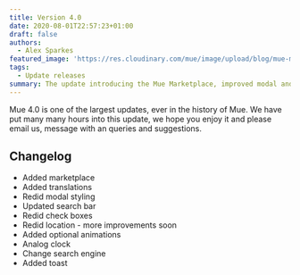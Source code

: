 ```yaml
---
title: Version 4.0
date: 2020-08-01T22:57:23+01:00
draft: false
authors:
  - Alex Sparkes
featured_image: 'https://res.cloudinary.com/mue/image/upload/blog/mue-marketplace.webp'
tags:
  - Update releases
summary: The update introducing the Mue Marketplace, improved modal and translation support for Mue.
---
```


Mue 4.0 is one of the largest updates, ever in the history of Mue. We have put many many hours into this update, we hope you enjoy it and please email us, message with an queries and suggestions.

## Changelog

- Added marketplace
- Added translations
- Redid modal styling
- Updated search bar
- Redid check boxes
- Redid location - more improvements soon
- Added optional animations
- Analog clock
- Change search engine
- Added toast
